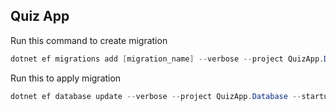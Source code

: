 ## Quiz App

Run this command to create migration
``` powershell
dotnet ef migrations add [migration_name] --verbose --project QuizApp.Database --startup-project QuizApp.Server
```

Run this to apply migration
``` powershell 
dotnet ef database update --verbose --project QuizApp.Database --startup-project QuizApp.Server
```

